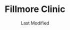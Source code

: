 ---
layout: location-page
date: Last Modified
description: "Local COVID-19 testing is available at Fillmore Clinic in Fillmore, Utah, USA."
permalink: "locations/utah/fillmore/fillmore-clinic/"
tags:
  - locations
  - utah
title: Fillmore Clinic
uniqueName: fillmore-clinic
state: Utah
stateAbbr: UT
hood: "Fillmore"
address: "700 S Hwy 99 Ste 3"
city: "Fillmore"
zip: "84631"
zipsNearby: "84711 84620 84713 84731 84715 84723 84624 84638 84640 84724 84627 84523 84631 84636 84656 84632 84621 84622 84630 84634 84635 84740 84743 84637 84639 84747 84749 84642 84665 84750 84643 84644 84739 84754 84766 84623 84646 84667 84647 84648 84649 84652 84657 84701 84730 84732 84744 84654 84662" 
mapUrl: "http://maps.apple.com/?q=Fillmore+Clinic&address=700+S+Hwy+99+Ste+3,Fillmore,Utah,84631"
locationType: Drive-thru
phone: "435-743-5555"
website: "https://intermountainhealthcare.org/locations/location-details/fillmore-clinic/fillmore-clinic/"
onlineBooking: undefined
closed: undefined
closedUpdate: April 18th, 2020
notes: "Requires phone screen."
days: Weekdays
hours: 9AM-4:30PM
ctaMessage: Learn more
ctaUrl: "https://intermountainhealthcare.org/locations/location-details/fillmore-clinic/fillmore-clinic/"
---